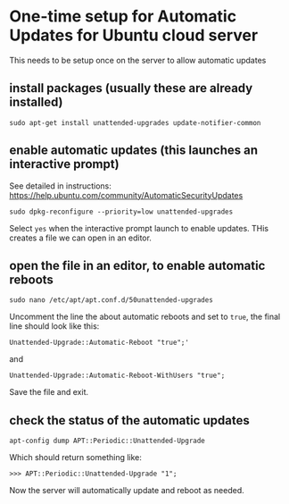 # One-time setup for Automatic Updates for Ubuntu cloud server
This needs to be setup once on the server to allow automatic updates
## install packages (usually these are already installed)
```
sudo apt-get install unattended-upgrades update-notifier-common
```
## enable automatic updates (this launches an interactive prompt)
See detailed in instructions: https://help.ubuntu.com/community/AutomaticSecurityUpdates

```
sudo dpkg-reconfigure --priority=low unattended-upgrades
```

Select `yes` when the interactive prompt launch to enable updates.
THis creates a file we can open in an editor.

## open the file in an editor, to enable automatic reboots

```
sudo nano /etc/apt/apt.conf.d/50unattended-upgrades
```

Uncomment the line the about automatic reboots and set to `true`,
the final line should look like this:

```
Unattended-Upgrade::Automatic-Reboot "true";'
```

and

```
Unattended-Upgrade::Automatic-Reboot-WithUsers "true";
```

Save the file and exit.

## check the status of the automatic updates

```
apt-config dump APT::Periodic::Unattended-Upgrade
```

Which should return something like:

```
>>> APT::Periodic::Unattended-Upgrade "1";
```

Now the server will automatically update
and reboot as needed.